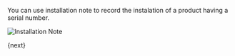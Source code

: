 You can use installation note to record the instalation of a product having a serial number.

<img class="screenshot" alt="Installation Note" src="{{docs_base_url}}/assets/img/stock/installation-note.png">

{next}